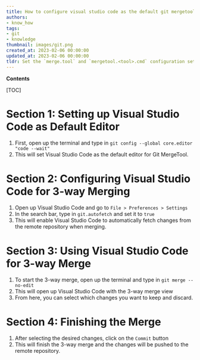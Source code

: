 ```yaml
---
title: How to configure visual studio code as the default git mergetool, including for 3-way merge
authors:
- know_how
tags:
- git
- knowledge
thumbnail: images/git.png
created_at: 2023-02-06 00:00:00
updated_at: 2023-02-06 00:00:00
tldr: Set the `merge.tool` and `mergetool.<tool>.cmd` configuration settings to `code --wait` in the Git configuration file.
---
```


**Contents**

[TOC]

# Section 1: Setting up Visual Studio Code as Default Editor

1. First, open up the terminal and type in `git config --global core.editor "code --wait"`
2. This will set Visual Studio Code as the default editor for Git MergeTool.

# Section 2: Configuring Visual Studio Code for 3-way Merging

1. Open up Visual Studio Code and go to `File > Preferences > Settings`
2. In the search bar, type in `git.autofetch` and set it to `true`
3. This will enable Visual Studio Code to automatically fetch changes from the remote repository when merging.

# Section 3: Using Visual Studio Code for 3-way Merge

1. To start the 3-way merge, open up the terminal and type in `git merge --no-edit`
2. This will open up Visual Studio Code with the 3-way merge view
3. From here, you can select which changes you want to keep and discard.

# Section 4: Finishing the Merge

1. After selecting the desired changes, click on the `Commit` button
2. This will finish the 3-way merge and the changes will be pushed to the remote repository.
